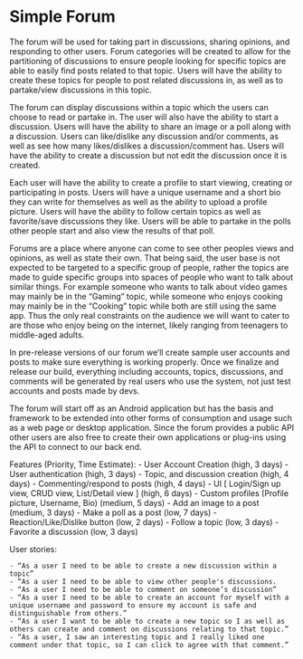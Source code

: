 # Simple Forum

The forum will be used for taking part in discussions, sharing opinions, and responding to other users. Forum categories will be created to allow for the partitioning of discussions to ensure people looking for specific topics are able to easily find posts related to that topic. Users will have the ability to create these topics for people to post related discussions in, as well as to partake/view discussions in this topic.

The forum can display discussions within a topic which the users can choose to read or partake in. The user will also have the ability to start a discussion. Users will have the ability to share an image or a poll along with a discussion. Users can like/dislike any discussion and/or comments, as well as see how many likes/dislikes a discussion/comment has. Users will have the ability to create a discussion but not edit the discussion once it is created.

Each user will have the ability to create a profile to start viewing, creating or participating in posts. Users will have a unique username and a short bio they can write for themselves as well as the ability to upload a profile picture. Users will have the ability to follow certain topics as well as favorite/save discussions they like. Users will be able to partake in the polls other people start and also view the results of that poll.

Forums are a place where anyone can come to see other peoples views and opinions, as well as state their own. That being said, the user base is not expected to be targeted to a specific group of people, rather the topics are made to guide specific groups into spaces of people who want to talk about similar things. For example someone who wants to talk about video games may mainly be in the “Gaming” topic, while someone who enjoys cooking may mainly be in the “Cooking” topic while both are still using the same app. Thus the only real constraints on the audience we will want to cater to are those who enjoy being on the internet, likely ranging from teenagers to middle-aged adults.

In pre-release versions of our forum we’ll create sample user accounts and posts to make sure everything is working properly. Once we finalize and release our build, everything including accounts, topics, discussions, and comments will be generated by real users who use the system, not just test accounts and posts made by devs.

The forum will start off as an Android application but has the basis and framework to be extended into other forms of consumption and usage such as a web page or desktop application. Since the forum provides a public API other users are also free to create their own applications or plug-ins using the API to connect to our back end. 


Features (Priority, Time Estimate):
    - User Account Creation (high, 3 days)
    - User authentication (high, 3 days)
    - Topic, and discussion creation (high, 4 days)
    - Commenting/respond to posts (high, 4 days)
    - UI [ Login/Sign up view, CRUD view, List/Detail view ] (high, 6 days)
    - Custom profiles (Profile picture, Username, Bio) (medium, 5 days)
    - Add an image to a post (medium, 3 days)
    - Make a poll as a post (low, 7 days)
    - Reaction/Like/Dislike button (low, 2 days)
    - Follow a topic (low, 3 days)
    - Favorite a discussion (low, 3 days)



User stories:

    - “As a user I need to be able to create a new discussion within a topic”
    - “As a user I need to be able to view other people's discussions.
    - “As a user I need to be able to comment on someone’s discussion”
    - “As a user I need to be able to create an account for myself with a unique username and password to ensure my account is safe and distinguishable from others.”
    - “As a user I want to be able to create a new topic so I as well as others can create and comment on discussions relating to that topic.”
    - “As a user, I saw an interesting topic and I really liked one comment under that topic, so I can click to agree with that comment.”

